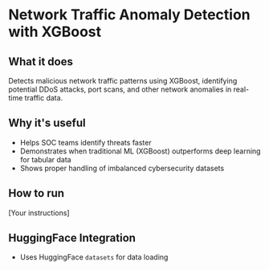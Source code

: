 # Network Traffic Anomaly Detection with XGBoost

## What it does
Detects malicious network traffic patterns using XGBoost, identifying potential DDoS attacks, port scans, and other network anomalies in real-time traffic data.

## Why it's useful
- Helps SOC teams identify threats faster
- Demonstrates when traditional ML (XGBoost) outperforms deep learning for tabular data
- Shows proper handling of imbalanced cybersecurity datasets

## How to run
[Your instructions]

## HuggingFace Integration
- Uses HuggingFace `datasets` for data loading